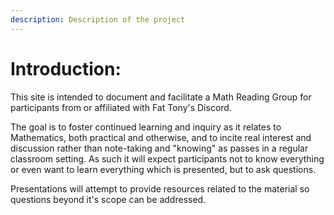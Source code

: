 ```yaml
---
description: Description of the project
---
```


# Introduction:

This site is intended to document and facilitate a Math Reading Group for participants from or affiliated with Fat Tony's Discord.

The goal is to foster continued learning and inquiry as it relates to Mathematics, both practical and otherwise, and to incite real interest and discussion rather than note-taking and "knowing" as passes in a regular classroom setting. As such it will expect participants not to know everything or even want to learn everything which is presented, but to ask questions.&#x20;

Presentations will attempt to provide resources related to the material so questions beyond it's scope can be addressed.
